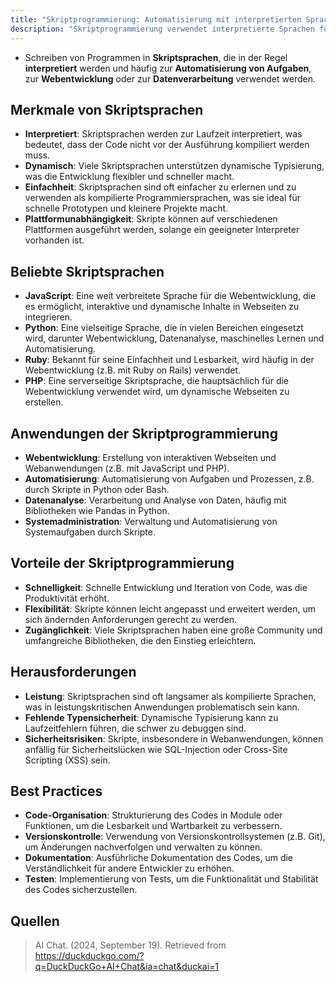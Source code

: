 ```yaml
---
title: "Skriptprogrammierung: Automatisierung mit interpretierten Sprachen"
description: "Skriptprogrammierung verwendet interpretierte Sprachen für Automatisierung und Webentwicklung. Sprachen wie Python, JavaScript. Vorteile Schnelligkeit, Nachteile Leistung."
---
```


- Schreiben von Programmen in **Skriptsprachen**, die in der Regel **interpretiert** werden und häufig zur **Automatisierung von Aufgaben**, zur **Webentwicklung** oder zur **Datenverarbeitung** verwendet werden.

## Merkmale von Skriptsprachen
- **Interpretiert**: Skriptsprachen werden zur Laufzeit interpretiert, was bedeutet, dass der Code nicht vor der Ausführung kompiliert werden muss.
- **Dynamisch**: Viele Skriptsprachen unterstützen dynamische Typisierung, was die Entwicklung flexibler und schneller macht.
- **Einfachheit**: Skriptsprachen sind oft einfacher zu erlernen und zu verwenden als kompilierte Programmiersprachen, was sie ideal für schnelle Prototypen und kleinere Projekte macht.
- **Plattformunabhängigkeit**: Skripte können auf verschiedenen Plattformen ausgeführt werden, solange ein geeigneter Interpreter vorhanden ist.

## Beliebte Skriptsprachen
- **JavaScript**: Eine weit verbreitete Sprache für die Webentwicklung, die es ermöglicht, interaktive und dynamische Inhalte in Webseiten zu integrieren.
- **Python**: Eine vielseitige Sprache, die in vielen Bereichen eingesetzt wird, darunter Webentwicklung, Datenanalyse, maschinelles Lernen und Automatisierung.
- **Ruby**: Bekannt für seine Einfachheit und Lesbarkeit, wird häufig in der Webentwicklung (z.B. mit Ruby on Rails) verwendet.
- **PHP**: Eine serverseitige Skriptsprache, die hauptsächlich für die Webentwicklung verwendet wird, um dynamische Webseiten zu erstellen.

## Anwendungen der Skriptprogrammierung
- **Webentwicklung**: Erstellung von interaktiven Webseiten und Webanwendungen (z.B. mit JavaScript und PHP).
- **Automatisierung**: Automatisierung von Aufgaben und Prozessen, z.B. durch Skripte in Python oder Bash.
- **Datenanalyse**: Verarbeitung und Analyse von Daten, häufig mit Bibliotheken wie Pandas in Python.
- **Systemadministration**: Verwaltung und Automatisierung von Systemaufgaben durch Skripte.

## Vorteile der Skriptprogrammierung
- **Schnelligkeit**: Schnelle Entwicklung und Iteration von Code, was die Produktivität erhöht.
- **Flexibilität**: Skripte können leicht angepasst und erweitert werden, um sich ändernden Anforderungen gerecht zu werden.
- **Zugänglichkeit**: Viele Skriptsprachen haben eine große Community und umfangreiche Bibliotheken, die den Einstieg erleichtern.

## Herausforderungen
- **Leistung**: Skriptsprachen sind oft langsamer als kompilierte Sprachen, was in leistungskritischen Anwendungen problematisch sein kann.
- **Fehlende Typensicherheit**: Dynamische Typisierung kann zu Laufzeitfehlern führen, die schwer zu debuggen sind.
- **Sicherheitsrisiken**: Skripte, insbesondere in Webanwendungen, können anfällig für Sicherheitslücken wie SQL-Injection oder Cross-Site Scripting (XSS) sein.

## Best Practices
- **Code-Organisation**: Strukturierung des Codes in Module oder Funktionen, um die Lesbarkeit und Wartbarkeit zu verbessern.
- **Versionskontrolle**: Verwendung von Versionskontrollsystemen (z.B. Git), um Änderungen nachverfolgen und verwalten zu können.
- **Dokumentation**: Ausführliche Dokumentation des Codes, um die Verständlichkeit für andere Entwickler zu erhöhen.
- **Testen**: Implementierung von Tests, um die Funktionalität und Stabilität des Codes sicherzustellen.
## Quellen

> AI Chat. (2024, September 19). Retrieved from https://duckduckgo.com/?q=DuckDuckGo+AI+Chat&ia=chat&duckai=1

